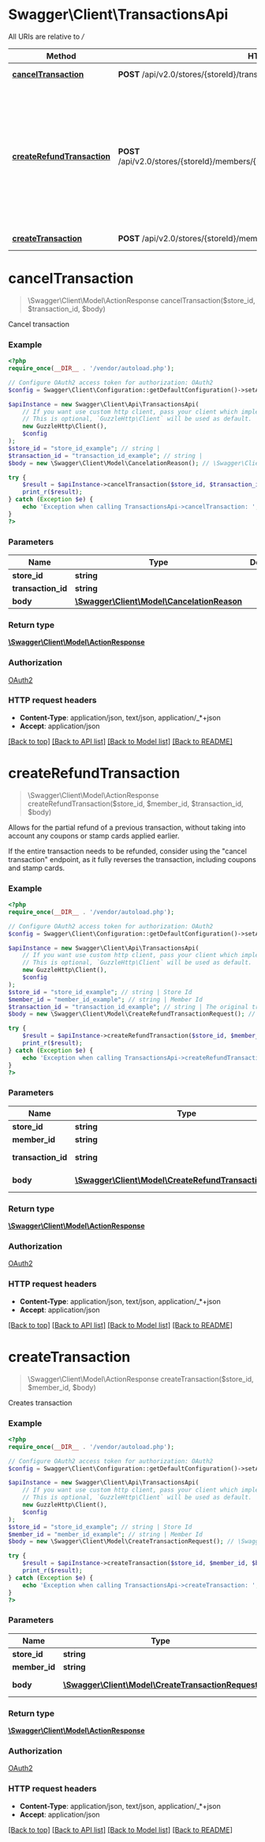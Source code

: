 # Swagger\Client\TransactionsApi

All URIs are relative to */*

Method | HTTP request | Description
------------- | ------------- | -------------
[**cancelTransaction**](TransactionsApi.md#canceltransaction) | **POST** /api/v2.0/stores/{storeId}/transactions/{transactionId}/cancel | Cancel transaction
[**createRefundTransaction**](TransactionsApi.md#createrefundtransaction) | **POST** /api/v2.0/stores/{storeId}/members/{memberId}/transactions/{transactionId}/refund | Allows for the partial refund of a previous transaction, without taking into account any coupons or stamp cards applied earlier.
[**createTransaction**](TransactionsApi.md#createtransaction) | **POST** /api/v2.0/stores/{storeId}/members/{memberId}/transactions | Creates transaction

# **cancelTransaction**
> \Swagger\Client\Model\ActionResponse cancelTransaction($store_id, $transaction_id, $body)

Cancel transaction

### Example
```php
<?php
require_once(__DIR__ . '/vendor/autoload.php');

// Configure OAuth2 access token for authorization: OAuth2
$config = Swagger\Client\Configuration::getDefaultConfiguration()->setAccessToken('YOUR_ACCESS_TOKEN');

$apiInstance = new Swagger\Client\Api\TransactionsApi(
    // If you want use custom http client, pass your client which implements `GuzzleHttp\ClientInterface`.
    // This is optional, `GuzzleHttp\Client` will be used as default.
    new GuzzleHttp\Client(),
    $config
);
$store_id = "store_id_example"; // string | 
$transaction_id = "transaction_id_example"; // string | 
$body = new \Swagger\Client\Model\CancelationReason(); // \Swagger\Client\Model\CancelationReason | 

try {
    $result = $apiInstance->cancelTransaction($store_id, $transaction_id, $body);
    print_r($result);
} catch (Exception $e) {
    echo 'Exception when calling TransactionsApi->cancelTransaction: ', $e->getMessage(), PHP_EOL;
}
?>
```

### Parameters

Name | Type | Description  | Notes
------------- | ------------- | ------------- | -------------
 **store_id** | **string**|  |
 **transaction_id** | **string**|  |
 **body** | [**\Swagger\Client\Model\CancelationReason**](../Model/CancelationReason.md)|  | [optional]

### Return type

[**\Swagger\Client\Model\ActionResponse**](../Model/ActionResponse.md)

### Authorization

[OAuth2](../../README.md#OAuth2)

### HTTP request headers

 - **Content-Type**: application/json, text/json, application/_*+json
 - **Accept**: application/json

[[Back to top]](#) [[Back to API list]](../../README.md#documentation-for-api-endpoints) [[Back to Model list]](../../README.md#documentation-for-models) [[Back to README]](../../README.md)

# **createRefundTransaction**
> \Swagger\Client\Model\ActionResponse createRefundTransaction($store_id, $member_id, $transaction_id, $body)

Allows for the partial refund of a previous transaction, without taking into account any coupons or stamp cards applied earlier.

If the entire transaction needs to be refunded, consider using the \"cancel transaction\" endpoint, as it fully reverses the transaction, including coupons and stamp cards.

### Example
```php
<?php
require_once(__DIR__ . '/vendor/autoload.php');

// Configure OAuth2 access token for authorization: OAuth2
$config = Swagger\Client\Configuration::getDefaultConfiguration()->setAccessToken('YOUR_ACCESS_TOKEN');

$apiInstance = new Swagger\Client\Api\TransactionsApi(
    // If you want use custom http client, pass your client which implements `GuzzleHttp\ClientInterface`.
    // This is optional, `GuzzleHttp\Client` will be used as default.
    new GuzzleHttp\Client(),
    $config
);
$store_id = "store_id_example"; // string | Store Id
$member_id = "member_id_example"; // string | Member Id
$transaction_id = "transaction_id_example"; // string | The original transaction Id that is being refunded
$body = new \Swagger\Client\Model\CreateRefundTransactionRequest(); // \Swagger\Client\Model\CreateRefundTransactionRequest | CreateRefundTransactionRequest object

try {
    $result = $apiInstance->createRefundTransaction($store_id, $member_id, $transaction_id, $body);
    print_r($result);
} catch (Exception $e) {
    echo 'Exception when calling TransactionsApi->createRefundTransaction: ', $e->getMessage(), PHP_EOL;
}
?>
```

### Parameters

Name | Type | Description  | Notes
------------- | ------------- | ------------- | -------------
 **store_id** | **string**| Store Id |
 **member_id** | **string**| Member Id |
 **transaction_id** | **string**| The original transaction Id that is being refunded |
 **body** | [**\Swagger\Client\Model\CreateRefundTransactionRequest**](../Model/CreateRefundTransactionRequest.md)| CreateRefundTransactionRequest object | [optional]

### Return type

[**\Swagger\Client\Model\ActionResponse**](../Model/ActionResponse.md)

### Authorization

[OAuth2](../../README.md#OAuth2)

### HTTP request headers

 - **Content-Type**: application/json, text/json, application/_*+json
 - **Accept**: application/json

[[Back to top]](#) [[Back to API list]](../../README.md#documentation-for-api-endpoints) [[Back to Model list]](../../README.md#documentation-for-models) [[Back to README]](../../README.md)

# **createTransaction**
> \Swagger\Client\Model\ActionResponse createTransaction($store_id, $member_id, $body)

Creates transaction

### Example
```php
<?php
require_once(__DIR__ . '/vendor/autoload.php');

// Configure OAuth2 access token for authorization: OAuth2
$config = Swagger\Client\Configuration::getDefaultConfiguration()->setAccessToken('YOUR_ACCESS_TOKEN');

$apiInstance = new Swagger\Client\Api\TransactionsApi(
    // If you want use custom http client, pass your client which implements `GuzzleHttp\ClientInterface`.
    // This is optional, `GuzzleHttp\Client` will be used as default.
    new GuzzleHttp\Client(),
    $config
);
$store_id = "store_id_example"; // string | Store Id
$member_id = "member_id_example"; // string | Member Id
$body = new \Swagger\Client\Model\CreateTransactionRequest(); // \Swagger\Client\Model\CreateTransactionRequest | CreateTransactionRequest object

try {
    $result = $apiInstance->createTransaction($store_id, $member_id, $body);
    print_r($result);
} catch (Exception $e) {
    echo 'Exception when calling TransactionsApi->createTransaction: ', $e->getMessage(), PHP_EOL;
}
?>
```

### Parameters

Name | Type | Description  | Notes
------------- | ------------- | ------------- | -------------
 **store_id** | **string**| Store Id |
 **member_id** | **string**| Member Id |
 **body** | [**\Swagger\Client\Model\CreateTransactionRequest**](../Model/CreateTransactionRequest.md)| CreateTransactionRequest object | [optional]

### Return type

[**\Swagger\Client\Model\ActionResponse**](../Model/ActionResponse.md)

### Authorization

[OAuth2](../../README.md#OAuth2)

### HTTP request headers

 - **Content-Type**: application/json, text/json, application/_*+json
 - **Accept**: application/json

[[Back to top]](#) [[Back to API list]](../../README.md#documentation-for-api-endpoints) [[Back to Model list]](../../README.md#documentation-for-models) [[Back to README]](../../README.md)

